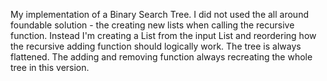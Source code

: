 My implementation of a Binary Search Tree.
I did not used the all around foundable solution - the creating new lists when calling the recursive function.
Instead I'm creating a List from the input List and reordering how the recursive adding function should logically work.
The tree is always flattened.
The adding and removing function always recreating the whole tree in this version.
